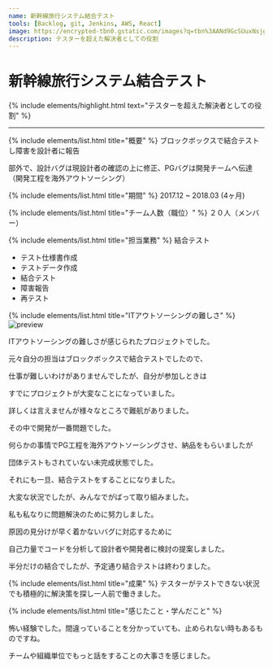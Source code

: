 ```yaml
---
name: 新幹線旅行システム結合テスト
tools: [Backlog, git, Jenkins, AWS, React]
image: https://encrypted-tbn0.gstatic.com/images?q=tbn%3AANd9GcSUuxNsjg_82ePLJIRhvHkfSuiWES8StyAdmA9IrF05ABSXkOPZ
description: テスターを超えた解決者としての役割
---
```


# 新幹線旅行システム結合テスト

{% include elements/highlight.html text="テスターを超えた解決者としての役割" %}

---
{% include elements/list.html title="概要" %}
ブロックボックスで結合テストし障害を設計者に報告

部外で、設計バグは現設計者の確認の上に修正、PGバグは開発チームへ伝達
（開発工程を海外アウトソーシング）


{% include elements/list.html title="期間" %}
2017.12 ~ 2018.03 (4ヶ月)

{% include elements/list.html title="チーム人数（職位）" %}
２０人（メンバー）

{% include elements/list.html title="担当業務" %}
結合テスト
- テスト仕様書作成
- テストデータ作成
- 結合テスト
- 障害報告
- 再テスト

{% include elements/list.html title="ITアウトソーシングの難しさ" %}
![preview](http://www.sudhar.com/wordpress/wp-content/uploads/2010/10/elbonia.png)

ITアウトソーシングの難しさが感じられたプロジェクトでした。

元々自分の担当はブロックボックスで結合テストでしたので、

仕事が難しいわけがありませんでしたが、自分が参加しときは

すでにプロジェクトが大変なことになっていました。

詳しくは言えませんが様々なところで難航がありました。

その中で開発が一番問題でした。

何らかの事情でPG工程を海外アウトソーシングさせ、納品をもらいましたが

団体テストもされていない未完成状態でした。

それにも一旦、結合テストをすることになりました。

大変な状況でしたが、みんなでがばって取り組みました。

私も私なりに問題解決のために努力しました。

原因の見分けが早く着かないバグに対応するために

自己力量でコードを分析して設計者や開発者に検討の提案しました。

半分だけの結合でしたが、予定通り結合テストは終わりました。


{% include elements/list.html title="成果" %}
テスターがテストできない状況でも積極的に解決策を探し一人前で働きました。


{% include elements/list.html title="感じたこと・学んだこと" %}

怖い経験でした。間違っていることを分かっていても、止められない時もあるものですね。

チームや組織単位でもっと話をすることの大事さを感じました。

